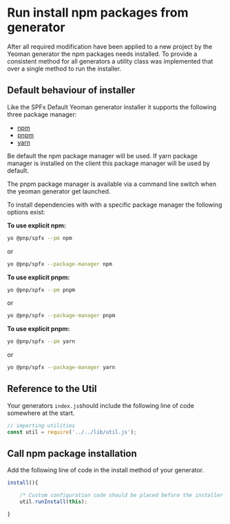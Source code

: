 # Run install npm packages from generator
After all required modification have been applied to a new project by the Yeoman generator the npm packages needs installed. To provide a consistent method for all generators a utility class was implemented that over a single method to run the installer.

## Default behaviour of installer
Like the SPFx Default Yeoman generator installer it supports the following three  package manager:

* [npm](https://www.npmjs.com)
* [pnpm](https://pnpm.js.org)
* [yarn](https://yarnpkg.com/en/)

Be default the npm package manager will be used. If yarn package manager is installed on the client this package manager will be used by default.

The pnpm package manager is available via a command line switch when the yeoman generator get launched.

To install dependencies with with a specific package manager the following options exist:

**To use explicit npm:**
```sh
yo @pnp/spfx --pm npm
```

or

```sh
yo @pnp/spfx --package-manager npm
```

**To use explicit pnpm:**
```sh
yo @pnp/spfx --pm pnpm
```

or

```sh
yo @pnp/spfx --package-manager pnpm
```

**To use explicit pnpm:**
```sh
yo @pnp/spfx --pm yarn
```

or

```sh
yo @pnp/spfx --package-manager yarn
```

## Reference to the Util
Your generators `index.js`should include the following line of code somewhere at the start.

```js
// importing utilities
const util = require('../../lib/util.js');
```

## Call npm package installation

Add the following line of code in the install method of your generator.

```js
install(){

    /* Custom configuration code should be placed before the installer */
    util.runInstall(this);

}
```
